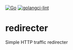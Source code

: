 [![Go](https://github.com/avoure/redirecter/actions/workflows/go-build.yml/badge.svg)](https://github.com/avoure/redirecter/actions/workflows/go-build.yml)
[![golangci-lint](https://github.com/avoure/redirecter/actions/workflows/golangci-lint.yml/badge.svg)](https://github.com/avoure/redirecter/actions/workflows/golangci-lint.yml)
# redirecter
Simple HTTP traffic redirecter
